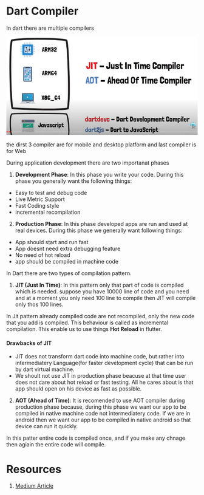 # Dart Compiler

In dart there are multiple compilers

![compiler](images/dart_compiler.png 'Compiler')

the dirst 3 compiler are for mobile and desktop platform and last compiler is for Web

During application development there are two importanat phases
1. **Development Phase**: In this phase you write your code. During this phase you generally want the following things:
  * Easy to test and debug code
  * Live Metric Support
  * Fast Coding style
  * incremental recompilation

2. **Production Phase**: In this phase developed apps are run and used at real devices. During this phase we generally want following things:
  * App should start and run fast
  * App doesnt need extra debugging feature
  * No need of hot reload
  * app should be compiled in machine code

In Dart there are two types of compilation pattern.
1. **JIT (Just In Time)**: In this pattern only that part of code is compiled which is needed. suppose you have 10000 line of code and you need and at a moment you only need 100 line to compile then JIT will compile only thos 100 lines.

In Jit pattern already compiled code are not recompiled, only the new code that you add is compiled. This behaviour is called as incremental compilation. This enable us to use things **Hot Reload** in flutter.

#### Drawbacks of JIT
* JIT does not transform dart code into machine code, but rather into intermediatery Language(for faster development cycle) that can be run by dart virtual machine.
*  We shoult not use JIT in production phase beacuse at that time user does not care about hot reload or fast testing. All he cares about is that app should open on his device as fast as possible.

2. **AOT (Ahead of Time)**: It is recomended to use AOT compiler during production phase because, during this phase we want our app to be compiled in native machine code not intermediatery code. If we are in android then we want our app to be compiled in native android so that device can run it quickly.

In this patter entire code is compiled once, and if you make any chnage then agiain the entire code will compile.


# Resources

1. [Medium Article](https://proandroiddev.com/flutters-compilation-patterns-24e139d14177)


